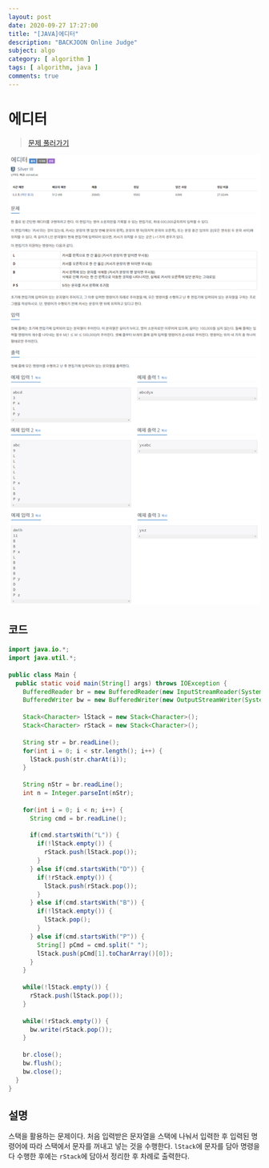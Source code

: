 ```yaml
---
layout: post
date: 2020-09-27 17:27:00
title: "[JAVA]에디터"
description: "BACKJOON Online Judge"
subject: algo
category: [ algorithm ]
tags: [ algorithm, java ]
comments: true
---
```


# 에디터   

> [문제 풀러가기](https://acmicpc.net/problem/1406)

![1406](/assets/img/algo/1406.png)

## 코드

```java
import java.io.*;
import java.util.*;

public class Main {
  public static void main(String[] args) throws IOException {
    BufferedReader br = new BufferedReader(new InputStreamReader(System.in));
    BufferedWriter bw = new BufferedWriter(new OutputStreamWriter(System.out));

    Stack<Character> lStack = new Stack<Character>();
    Stack<Character> rStack = new Stack<Character>();

    String str = br.readLine();
    for(int i = 0; i < str.length(); i++) {
      lStack.push(str.charAt(i));
    }

    String nStr = br.readLine();
    int n = Integer.parseInt(nStr);

    for(int i = 0; i < n; i++) {
      String cmd = br.readLine();

      if(cmd.startsWith("L")) {
        if(!lStack.empty()) {
          rStack.push(lStack.pop());
        }
      } else if(cmd.startsWith("D")) {
        if(!rStack.empty()) {
          lStack.push(rStack.pop());
        }
      } else if(cmd.startsWith("B")) {
        if(!lStack.empty()) {
          lStack.pop();
        }
      } else if(cmd.startsWith("P")) {
        String[] pCmd = cmd.split(" ");
        lStack.push(pCmd[1].toCharArray()[0]);
      }
    }

    while(!lStack.empty()) {
      rStack.push(lStack.pop());
    }

    while(!rStack.empty()) {
      bw.write(rStack.pop());
    }

    br.close();
    bw.flush();
    bw.close();
  }
}
```

## 설명

스택을 활용하는 문제이다. 처음 입력받은 문자열을 스택에 나눠서 입력한 후 입력된 명령어에 따라 스택에서 문자를 꺼내고 넣는 것을 수행한다. `lStack`에 문자를 담아 명령을 다 수행한 후에는 `rStack`에 담아서 정리한 후 차례로 출력한다.

